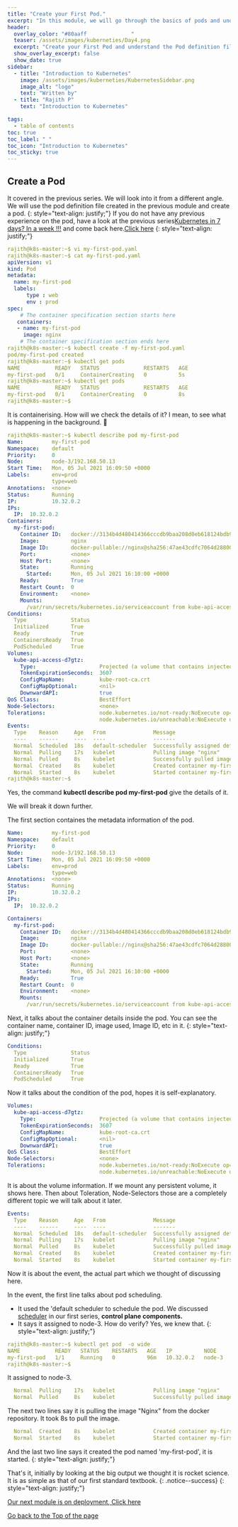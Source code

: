 ```yaml
---
title: "Create your First Pod."
excerpt: "In this module, we will go through the basics of pods and understand the structure of pod definition."
header:
  overlay_color: "#80aaff              "
  teaser: /assets/images/kuberneties/Day4.png
  excerpt: "Create your First Pod and understand the Pod definition file."
  show_overlay_excerpt: false
  show_date: true
sidebar:
  - title: "Introduction to Kubernetes"
    image: /assets/images/kuberneties/KubernetesSidebar.png
    image_alt: "logo"
    text: "Written by"
  - title: "Rajith P"
    text: "Introduction to Kubernetes"

tags:
  - table of contents
toc: true
toc_label: " "
toc_icon: "Introduction to Kubernetes"
toc_sticky: true
---
```


##  Create a Pod 

It covered in the previous series. We will look into it from a different angle. We will use the pod definition file created in the previous module and create a pod.
{: style="text-align: justify;"}
If you do not have any previous experience on the pod, have a look at the previous series[Kubernetes in 7 days? In a week !!!](https://www.rajith.in/Kubernetes/#kubernetes-learning-series) and come back here.[Click here](https://www.rajith.in/Kubernetes/KubernetesPart4_Pods/#creating-a-pod)
{: style="text-align: justify;"}


```yaml
rajith@k8s-master:~$ vi my-first-pod.yaml 
rajith@k8s-master:~$ cat my-first-pod.yaml 
apiVersion: v1
kind: Pod
metadata:
  name: my-first-pod
  labels:
      type : web
      env : prod  
spec:
    # The container specification section starts here
   containers:
   - name: my-first-pod
     image: nginx
    # The container specification section ends here
rajith@k8s-master:~$ kubectl create -f my-first-pod.yaml 
pod/my-first-pod created
rajith@k8s-master:~$ kubectl get pods 
NAME           READY   STATUS              RESTARTS   AGE
my-first-pod   0/1     ContainerCreating   0          5s
rajith@k8s-master:~$ kubectl get pods 
NAME           READY   STATUS              RESTARTS   AGE
my-first-pod   0/1     ContainerCreating   0          8s
rajith@k8s-master:~$
```
It is containerising. How will we check the details of it? I mean, to see what is happening in the background. 🤔

```yaml
rajith@k8s-master:~$ kubectl describe pod my-first-pod 
Name:         my-first-pod
Namespace:    default
Priority:     0
Node:         node-3/192.168.50.13
Start Time:   Mon, 05 Jul 2021 16:09:50 +0000
Labels:       env=prod
              type=web
Annotations:  <none>
Status:       Running
IP:           10.32.0.2
IPs:
  IP:  10.32.0.2
Containers:
  my-first-pod:
    Container ID:   docker://3134b4d480414366cccdb9baa208d0eb618124bdb92c13e2f715b335510f61d9
    Image:          nginx
    Image ID:       docker-pullable://nginx@sha256:47ae43cdfc7064d28800bc42e79a429540c7c80168e8c8952778c0d5af1c09db
    Port:           <none>
    Host Port:      <none>
    State:          Running
      Started:      Mon, 05 Jul 2021 16:10:00 +0000
    Ready:          True
    Restart Count:  0
    Environment:    <none>
    Mounts:
      /var/run/secrets/kubernetes.io/serviceaccount from kube-api-access-d7gtz (ro)
Conditions:
  Type              Status
  Initialized       True 
  Ready             True 
  ContainersReady   True 
  PodScheduled      True 
Volumes:
  kube-api-access-d7gtz:
    Type:                    Projected (a volume that contains injected data from multiple sources)
    TokenExpirationSeconds:  3607
    ConfigMapName:           kube-root-ca.crt
    ConfigMapOptional:       <nil>
    DownwardAPI:             true
QoS Class:                   BestEffort
Node-Selectors:              <none>
Tolerations:                 node.kubernetes.io/not-ready:NoExecute op=Exists for 300s
                             node.kubernetes.io/unreachable:NoExecute op=Exists for 300s
Events:
  Type    Reason     Age   From               Message
  ----    ------     ----  ----               -------
  Normal  Scheduled  18s   default-scheduler  Successfully assigned default/my-first-pod to node-3
  Normal  Pulling    17s   kubelet            Pulling image "nginx"
  Normal  Pulled     8s    kubelet            Successfully pulled image "nginx" in 8.907628369s
  Normal  Created    8s    kubelet            Created container my-first-pod
  Normal  Started    8s    kubelet            Started container my-first-pod
rajith@k8s-master:~$ 
```
Yes, the command **kubectl describe pod my-first-pod** give the details of it.

We will break it down further. 

The first section containes the metadata information of the pod.
```yaml
Name:         my-first-pod
Namespace:    default
Priority:     0
Node:         node-3/192.168.50.13
Start Time:   Mon, 05 Jul 2021 16:09:50 +0000
Labels:       env=prod
              type=web
Annotations:  <none>
Status:       Running
IP:           10.32.0.2
IPs:
  IP:  10.32.0.2
```

```yaml
Containers:
  my-first-pod:
    Container ID:   docker://3134b4d480414366cccdb9baa208d0eb618124bdb92c13e2f715b335510f61d9
    Image:          nginx
    Image ID:       docker-pullable://nginx@sha256:47ae43cdfc7064d28800bc42e79a429540c7c80168e8c8952778c0d5af1c09db
    Port:           <none>
    Host Port:      <none>
    State:          Running
      Started:      Mon, 05 Jul 2021 16:10:00 +0000
    Ready:          True
    Restart Count:  0
    Environment:    <none>
    Mounts:
      /var/run/secrets/kubernetes.io/serviceaccount from kube-api-access-d7gtz (ro)
```
Next, it talks about the container details inside the pod. You can see the container name, container ID, image used,  Image ID, etc in it.
{: style="text-align: justify;"}

```yaml
Conditions:
  Type              Status
  Initialized       True 
  Ready             True 
  ContainersReady   True 
  PodScheduled      True 
```
Now it talks about the condition of the pod, hopes it is self-explanatory. 


```yaml
Volumes:
  kube-api-access-d7gtz:
    Type:                    Projected (a volume that contains injected data from multiple sources)
    TokenExpirationSeconds:  3607
    ConfigMapName:           kube-root-ca.crt
    ConfigMapOptional:       <nil>
    DownwardAPI:             true
QoS Class:                   BestEffort
Node-Selectors:              <none>
Tolerations:                 node.kubernetes.io/not-ready:NoExecute op=Exists for 300s
                             node.kubernetes.io/unreachable:NoExecute op=Exists for 300s
```
It is about the volume information. If we mount any persistent volume, it shows here. Then about Toleration, Node-Selectors those are a completely different topic we will talk about it later.

```yaml
Events:
  Type    Reason     Age   From               Message
  ----    ------     ----  ----               -------
  Normal  Scheduled  18s   default-scheduler  Successfully assigned default/my-first-pod to node-3
  Normal  Pulling    17s   kubelet            Pulling image "nginx"
  Normal  Pulled     8s    kubelet            Successfully pulled image "nginx" in 8.907628369s
  Normal  Created    8s    kubelet            Created container my-first-pod
  Normal  Started    8s    kubelet            Started container my-first-pod
```
Now it is about the event, the actual part which we thought of discussing here. 

In the event, the first line talks about pod scheduling. 
* It used the 'default scheduler to schedule the pod. We discussed [scheduler](https://www.rajith.in/Kubernetes/KubernetesPart2/#control-plane-components--master-node-) in our first series, **control plane components.**
* It says it assigned to node-3.
How do verify? Yes, we knew that. 
{: style="text-align: justify;"}
```yaml
rajith@k8s-master:~$ kubectl get pod  -o wide
NAME           READY   STATUS    RESTARTS   AGE   IP          NODE     NOMINATED NODE   READINESS GATES
my-first-pod   1/1     Running   0          96m   10.32.0.2   node-3   <none>           <none>
rajith@k8s-master:~$ 
```
It assigned to node-3. 

```yaml
  Normal  Pulling    17s   kubelet            Pulling image "nginx"
  Normal  Pulled     8s    kubelet            Successfully pulled image "nginx" in 8.907628369s
``` 
The next two lines say it is pulling the image "Nginx" from the docker repository. It took 8s to pull the image. 

```yaml
  Normal  Created    8s    kubelet            Created container my-first-pod
  Normal  Started    8s    kubelet            Started container my-first-pod
```
And the last two line says it created the pod named 'my-first-pod', it is started.
{: style="text-align: justify;"}

That's it, initially by looking at the big output we thought it is rocket science. It is as simple as that of our first standard textbook. 
{: .notice--success}
{: style="text-align: justify;"}

[Our next module is on deployment, Click here](https://rajith.in/Kubernetes/KubernetesPart5_Deployment-1/)

<div markdown="0"><a href="#" class="btn btn--success">Go back to the Top of the page </a></div>




